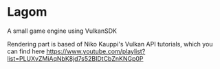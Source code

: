 # Lagom
A small game engine using VulkanSDK

Rendering part is based of Niko Kauppi's Vulkan API tutorials, which you can find here https://www.youtube.com/playlist?list=PLUXvZMiAqNbK8jd7s52BIDtCbZnKNGp0P

